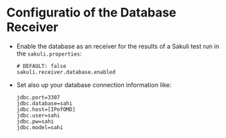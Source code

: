 # Configuratio of the Database Receiver
  
  * Enable the database as an receiver for the results of a Sakuli test run in the `sakuli.properties`:
    
    ```
    # DEFAULT: false
    sakuli.receiver.database.enabled
    ```

  * Set also up your database connection information like:

	```
	jdbc.port=3307
	jdbc.database=sahi
	jdbc.host=[IPofOMD]
	jdbc.user=sahi
	jdbc.pw=sahi
	jdbc.model=sahi
	```